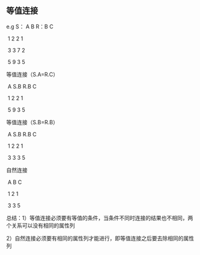 ## 等值连接

e.g  S：  A   B               R：B  C

​                1   2                       2  1

​                3   3                       7  2

​                5   9                       3  5

等值连接（S.A=R.C）

​          A  S.B R.B  C

​          1    2    2      1

​          5    9    3      5

等值连接（S.B=R.B）

​         A  S.B R.B  C

​         1    2     2     1

​         3    3     3     5

自然连接

​         A   B   C

​         1   2   1

​         3   3   5

总结：1）等值连接必须要有等值的条件，当条件不同时连接的结果也不相同，两个关系可以没有相同的属性列

​      2）自然连接必须要有相同的属性列才能进行，即等值连接之后要去除相同的属性列
